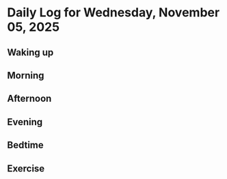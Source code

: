 # Daily Log for Wednesday, November 05, 2025

## Waking up

## Morning

## Afternoon

## Evening

## Bedtime

## Exercise
